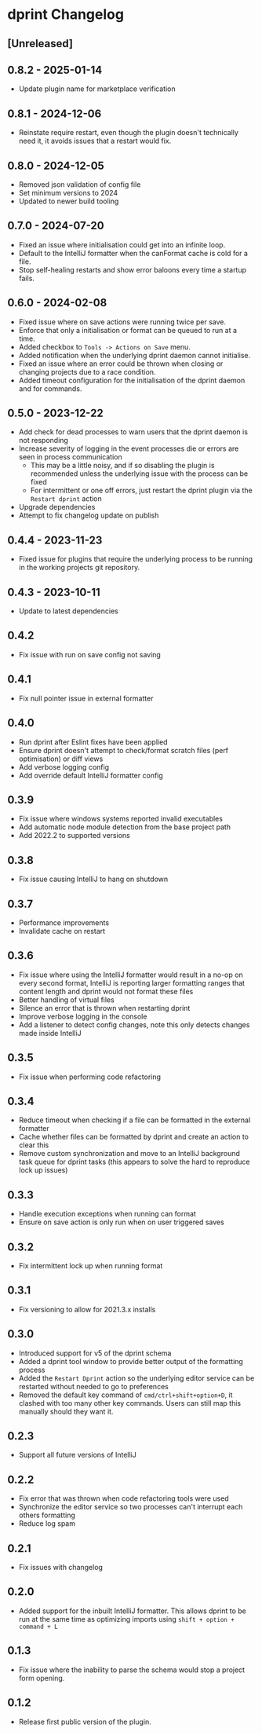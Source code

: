 <!-- Keep a Changelog guide -> https://keepachangelog.com -->

# dprint Changelog

## [Unreleased]

## 0.8.2 - 2025-01-14

- Update plugin name for marketplace verification

## 0.8.1 - 2024-12-06

- Reinstate require restart, even though the plugin doesn't technically need it, it avoids issues that a restart would
  fix.

## 0.8.0 - 2024-12-05

- Removed json validation of config file
- Set minimum versions to 2024
- Updated to newer build tooling

## 0.7.0 - 2024-07-20

- Fixed an issue where initialisation could get into an infinite loop.
- Default to the IntelliJ formatter when the canFormat cache is cold for a file.
- Stop self-healing restarts and show error baloons every time a startup fails.

## 0.6.0 - 2024-02-08

- Fixed issue where on save actions were running twice per save.
- Enforce that only a initialisation or format can be queued to run at a time.
- Added checkbox to `Tools -> Actions on Save` menu.
- Added notification when the underlying dprint daemon cannot initialise.
- Fixed an issue where an error could be thrown when closing or changing projects due to a race condition.
- Added timeout configuration for the initialisation of the dprint daemon and for commands.

## 0.5.0 - 2023-12-22

- Add check for dead processes to warn users that the dprint daemon is not responding
- Increase severity of logging in the event processes die or errors are seen in process communication
    - This may be a little noisy, and if so disabling the plugin is recommended unless the underlying issue with the
      process can be fixed
    - For intermittent or one off errors, just restart the dprint plugin via the `Restart dprint` action
- Upgrade dependencies
- Attempt to fix changelog update on publish

## 0.4.4 - 2023-11-23

- Fixed issue for plugins that require the underlying process to be running in the working projects git repository.

## 0.4.3 - 2023-10-11

- Update to latest dependencies

## 0.4.2

- Fix issue with run on save config not saving

## 0.4.1

- Fix null pointer issue in external formatter

## 0.4.0

- Run dprint after Eslint fixes have been applied
- Ensure dprint doesn't attempt to check/format scratch files (perf optimisation) or diff views
- Add verbose logging config
- Add override default IntelliJ formatter config

## 0.3.9

- Fix issue where windows systems reported invalid executables
- Add automatic node module detection from the base project path
- Add 2022.2 to supported versions

## 0.3.8

- Fix issue causing IntelliJ to hang on shutdown

## 0.3.7

- Performance improvements
- Invalidate cache on restart

## 0.3.6

- Fix issue where using the IntelliJ formatter would result in a no-op on every second format, IntelliJ is reporting
  larger formatting ranges that content length and dprint would not format these files
- Better handling of virtual files
- Silence an error that is thrown when restarting dprint
- Improve verbose logging in the console
- Add a listener to detect config changes, note this only detects changes made inside IntelliJ

## 0.3.5

- Fix issue when performing code refactoring

## 0.3.4

- Reduce timeout when checking if a file can be formatted in the external formatter
- Cache whether files can be formatted by dprint and create an action to clear this
- Remove custom synchronization and move to an IntelliJ background task queue for dprint tasks (this appears to solve
  the hard to reproduce lock up issues)

## 0.3.3

- Handle execution exceptions when running can format
- Ensure on save action is only run when on user triggered saves

## 0.3.2

- Fix intermittent lock up when running format

## 0.3.1

- Fix versioning to allow for 2021.3.x installs

## 0.3.0

- Introduced support for v5 of the dprint schema
- Added a dprint tool window to provide better output of the formatting process
- Added the `Restart Dprint` action so the underlying editor service can be restarted without needed to go to
  preferences
- Removed the default key command of `cmd/ctrl+shift+option+D`, it clashed with too many other key commands. Users can
  still map this manually should they want it.

## 0.2.3

- Support all future versions of IntelliJ

## 0.2.2

- Fix error that was thrown when code refactoring tools were used
- Synchronize the editor service so two processes can't interrupt each others formatting
- Reduce log spam

## 0.2.1

- Fix issues with changelog

## 0.2.0

- Added support for the inbuilt IntelliJ formatter. This allows dprint to be run at the same time as optimizing imports
  using `shift + option + command + L`

## 0.1.3

- Fix issue where the inability to parse the schema would stop a project form opening.

## 0.1.2

- Release first public version of the plugin.

